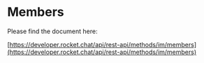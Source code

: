 # Members

Please find the document here: 

[https://developer.rocket.chat/api/rest-api/methods/im/members](https://developer.rocket.chat/api/rest-api/methods/im/members)

